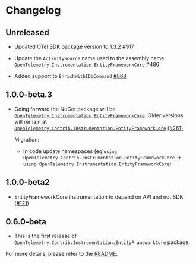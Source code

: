 # Changelog

## Unreleased

* Updated OTel SDK package version to 1.3.2
  [#917](https://github.com/open-telemetry/opentelemetry-dotnet-contrib/pull/917)

* Update the `ActivitySource` name used to the assembly name:
`OpenTelemetry.Instrumentation.EntityFrameworkCore`
  [#486](https://github.com/open-telemetry/opentelemetry-dotnet-contrib/pull/486)

* Added support to `EnrichWithIDbCommand`
  [#868](https://github.com/open-telemetry/opentelemetry-dotnet-contrib/pull/868)

## 1.0.0-beta.3

* Going forward the NuGet package will be
  [`OpenTelemetry.Instrumentation.EntityFrameworkCore`](https://www.nuget.org/packages/OpenTelemetry.Instrumentation.EntityFrameworkCore).
  Older versions will remain at
  [`OpenTelemetry.Contrib.Instrumentation.EntityFrameworkCore`](https://www.nuget.org/packages/OpenTelemetry.Contrib.Instrumentation.EntityFrameworkCore)
  [(#261)](https://github.com/open-telemetry/opentelemetry-dotnet-contrib/pull/261)

  Migration:

  * In code update namespaces (eg `using
    OpenTelemetry.Contrib.Instrumentation.EntityFrameworkCore` -> `using
    OpenTelemetry.Instrumentation.EntityFrameworkCore`)

## 1.0.0-beta2

* EntityFrameworkCore instrumentation to depend on API and not SDK
  ([#121](https://github.com/open-telemetry/opentelemetry-dotnet-contrib/pull/121))

## 0.6.0-beta

* This is the first release of
  `OpenTelemetry.Contrib.Instrumentation.EntityFrameworkCore` package.

For more details, please refer to the [README](README.md).
